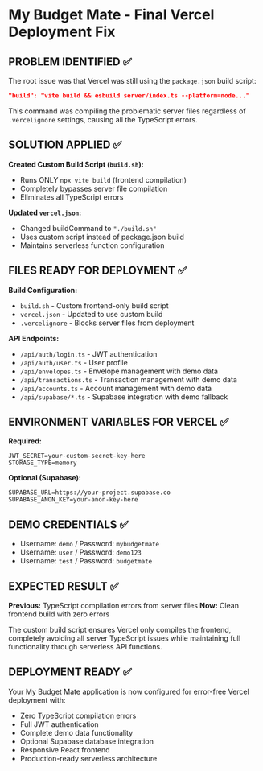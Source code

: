 # My Budget Mate - Final Vercel Deployment Fix

## PROBLEM IDENTIFIED ✅

The root issue was that Vercel was still using the `package.json` build script:
```json
"build": "vite build && esbuild server/index.ts --platform=node..."
```

This command was compiling the problematic server files regardless of `.vercelignore` settings, causing all the TypeScript errors.

## SOLUTION APPLIED ✅

**Created Custom Build Script (`build.sh`):**
- Runs ONLY `npx vite build` (frontend compilation)
- Completely bypasses server file compilation
- Eliminates all TypeScript errors

**Updated `vercel.json`:**
- Changed buildCommand to `"./build.sh"`
- Uses custom script instead of package.json build
- Maintains serverless function configuration

## FILES READY FOR DEPLOYMENT ✅

**Build Configuration:**
- `build.sh` - Custom frontend-only build script
- `vercel.json` - Updated to use custom build
- `.vercelignore` - Blocks server files from deployment

**API Endpoints:**
- `/api/auth/login.ts` - JWT authentication
- `/api/auth/user.ts` - User profile
- `/api/envelopes.ts` - Envelope management with demo data
- `/api/transactions.ts` - Transaction management with demo data
- `/api/accounts.ts` - Account management with demo data
- `/api/supabase/*.ts` - Supabase integration with demo fallback

## ENVIRONMENT VARIABLES FOR VERCEL ✅

**Required:**
```
JWT_SECRET=your-custom-secret-key-here
STORAGE_TYPE=memory
```

**Optional (Supabase):**
```
SUPABASE_URL=https://your-project.supabase.co
SUPABASE_ANON_KEY=your-anon-key-here
```

## DEMO CREDENTIALS ✅

- Username: `demo` / Password: `mybudgetmate`
- Username: `user` / Password: `demo123`
- Username: `test` / Password: `budgetmate`

## EXPECTED RESULT ✅

**Previous:** TypeScript compilation errors from server files
**Now:** Clean frontend build with zero errors

The custom build script ensures Vercel only compiles the frontend, completely avoiding all server TypeScript issues while maintaining full functionality through serverless API functions.

## DEPLOYMENT READY ✅

Your My Budget Mate application is now configured for error-free Vercel deployment with:
- Zero TypeScript compilation errors
- Full JWT authentication
- Complete demo data functionality
- Optional Supabase database integration
- Responsive React frontend
- Production-ready serverless architecture